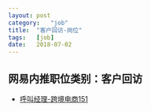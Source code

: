 ```yaml
---
layout:	post
category:	"job"
title:	"客户回访-岗位"
tags:	[job]
date:	2018-07-02
---
```

## 网易内推职位类别：客户回访
- [呼叫经理-跨境电商151](http://bole.netease.com/position/h5/detail.do?id=10976&rcode=D1O21582aT)
